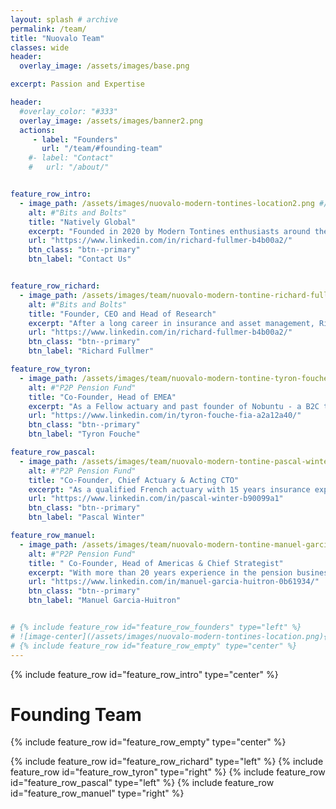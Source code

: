 ```yaml
---
layout: splash # archive
permalink: /team/
title: "Nuovalo Team"
classes: wide
header:
  overlay_image: /assets/images/base.png

excerpt: Passion and Expertise

header:
  #overlay_color: "#333"
  overlay_image: /assets/images/banner2.png
  actions:
     - label: "Founders"
       url: "/team/#founding-team"
    #- label: "Contact"
    #   url: "/about/"


feature_row_intro:
  - image_path: /assets/images/nuovalo-modern-tontines-location2.png #/assets/images/nuovalo-gear-name.png
    alt: #"Bits and Bolts"
    title: "Natively Global"
    excerpt: "Founded in 2020 by Modern Tontines enthusiasts around the world, Nuovalo is inherently global, just like the pension underfunding problem it aims to solve"
    url: "https://www.linkedin.com/in/richard-fullmer-b4b00a2/"
    btn_class: "btn--primary"
    btn_label: "Contact Us"


feature_row_richard:
  - image_path: /assets/images/team/nuovalo-modern-tontine-richard-fullmer.png #nuovalo-team-rf.png
    alt: #"Bits and Bolts"
    title: "Founder, CEO and Head of Research"
    excerpt: "After a long career in insurance and asset management, Richard founded [**Nuova Longevità Research**](https://www.nuovalongevita.com/) and helped pioneer the Modern Tontine mechanism in collaboration with fellow researchers Michael Sabin and Jonathan Forman. After producing several publications on the subject, Richard assembled the Nuovalo team with the aim to make modern tontines a practical alternative to conventional pensions and portfolio drawdown approaches."
    url: "https://www.linkedin.com/in/richard-fullmer-b4b00a2/"
    btn_class: "btn--primary"
    btn_label: "Richard Fullmer"

feature_row_tyron:
  - image_path: /assets/images/team/nuovalo-modern-tontine-tyron-fouche.png
    alt: #"P2P Pension Fund"
    title: "Co-Founder, Head of EMEA"
    excerpt: "As a Fellow actuary and past founder of Nobuntu - a B2C tontine venture in South Africa and a Techstars accelerator graduate - Tyron is a passionate entrepreneur with a taste for solving complex problematics. His role is to drive the EMEA business operations and Nuovalo's development"
    url: "https://www.linkedin.com/in/tyron-fouche-fia-a2a12a40/"
    btn_class: "btn--primary"
    btn_label: "Tyron Fouche"

feature_row_pascal:
  - image_path: /assets/images/team/nuovalo-modern-tontine-pascal-winter.png
    alt: #"P2P Pension Fund"
    title: "Co-Founder, Chief Actuary & Acting CTO"
    excerpt: "As a qualified French actuary with 15 years insurance experience across Asia, various managerial level positions and strong taste for technology, Pascal was naturally attracted by the simplicity and efficiency of Modern Tontines. His role is to implement Modern Tontines Services and to drive Nuovalo's development"
    url: "https://www.linkedin.com/in/pascal-winter-b90099a1"
    btn_class: "btn--primary"
    btn_label: "Pascal Winter"

feature_row_manuel:
  - image_path: /assets/images/team/nuovalo-modern-tontine-manuel-garcia-huitron.png
    alt: #"P2P Pension Fund"
    title: " Co-Founder, Head of Americas & Chief Strategist"
    excerpt: "With more than 20 years experience in the pension business across the world, Manuel is a leading expert in Pension design, reform and regulation. Currently in LATAM, Manuel's role is to drive the Americas business operations and Nuovalo's development"
    url: "https://www.linkedin.com/in/manuel-garcia-huitron-0b61934/"
    btn_class: "btn--primary"
    btn_label: "Manuel Garcia-Huitron"


# {% include feature_row id="feature_row_founders" type="left" %}
# ![image-center](/assets/images/nuovalo-modern-tontines-location.png){: .align-center}
# {% include feature_row id="feature_row_empty" type="center" %}
---
```


{% include feature_row id="feature_row_intro" type="center" %}



# Founding Team
{% include feature_row id="feature_row_empty" type="center" %}

{% include feature_row id="feature_row_richard" type="left" %}
{% include feature_row id="feature_row_tyron" type="right" %}
{% include feature_row id="feature_row_pascal" type="left" %}
{% include feature_row id="feature_row_manuel" type="right" %}
